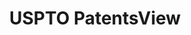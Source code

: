 ---
bigquery: https://console.cloud.google.com/bigquery?p=patents-public-data&d=patentsview&page=dataset
citation: Attribution should be given to PatentsView for use, distribution, or derivative
  works.
code: https://github.com/CSSIP-AIR/PatentsView-Code-Snippets/
contributors: USPTO
cost: None
description: 'PatentsView includes US patent data including raw data (summaries, applications,
  pregrant applications), disambugations of inventors and assignees, and inventor
  gender estimates.  Also foreign priority data, # of figures and sheets, and government
  interest statements.'
documentation: https://patentsview.org/query/builder-faqs
last_edit: Mon, 04 Apr 2022 19:02:57 GMT
location: https://patentsview.org/
maintained_by: USPTO
record_creation_timestamp: 12/2/2020 17:20:46
schema_fields: '[''organization'', ''longitude'', ''disamb_inventor_id_20200929'',
  ''term_grant'', ''disamb_assignee_id_20190312'', ''attribution_status'', ''num_sheets'',
  ''assignee_id'', ''subgroup'', ''disamb_assignee_id_20190820'', ''exemplary'', ''reldocno'',
  ''disamb_assignee_id_20191008'', ''disamb_inventor_id_20200331'', ''f102_date'',
  ''doctype'', ''term_disclaimer'', ''main_group'', ''disamb_inventor_id_20170307'',
  ''subclass_id'', ''subcategory_id'', ''subclass'', ''disamb_inventor_id_20171003'',
  ''abstract'', ''location_id'', ''id'', ''fname'', ''field_title'', ''male'', ''series_code'',
  ''classification_level'', ''title'', ''num'', ''county_fips'', ''section_id'', ''number'',
  ''gi_statement'', ''text'', ''uuid'', ''field_id'', ''lname'', ''subgroup_id'',
  ''rel_id'', ''role'', ''city'', ''kind'', ''disamb_inventor_id_20190820'', ''num_claims'',
  ''publication_number'', ''lapse_of_patent'', ''section'', ''disamb_inventor_id_20180528'',
  ''length'', ''mainclass_id'', ''relkind'', ''name'', ''country_transformed'', ''rawassignee_id'',
  ''rule_47'', ''ipc_version_indicator'', ''county'', ''country'', ''num_figures'',
  ''designation'', ''disamb_assignee_id_20200630'', ''state'', ''classification_status'',
  ''ipc_class'', ''f371_date'', ''deceased'', ''applicant_type'', ''sequence'', ''name_first'',
  ''status'', ''classification_value'', ''subsection_id'', ''application_id'', ''latin_name'',
  ''dependent'', ''date'', ''_102_date'', ''level_one'', ''name_last'', ''disamb_inventor_id_20191231'',
  ''inventor_id'', ''doc_type'', ''group'', ''variety'', ''disamb_assignee_id_20200929'',
  ''category'', ''rawinventor_id'', ''sector_title'', ''term_extension'', ''rawlocation_id'',
  ''action_date'', ''organization_id'', ''disamb_inventor_id_20181127'', ''patent_id'',
  ''state_fips'', ''contract_award_number'', ''disamb_inventor_id_20200630'', ''group_id'',
  ''disclaimer_date'', ''disamb_assignee_id_20191231'', ''disamb_inventor_id_20191008'',
  ''disamb_assignee_id_20181127'', ''type'', ''lawyer_id'', ''disamb_inventor_id_20170808'',
  ''latitude'', ''_371_date'', ''symbol_position'', ''level_three'', ''latlong'',
  ''category_id'', ''disamb_assignee_id_20200331'', ''citation_id'', ''withdrawn'',
  ''disamb_inventor_id_20190312'', ''filename'', ''classification_data_source'', ''level_two'',
  ''male_flag'', ''disamb_inventor_id_20201229'', ''disamb_inventor_id_20171226'']'
shortname: patentsview
tags:
- disambiguation
- United States
- gender
terms_of_use: Creative Commons Attribution 4.0 International License.
timeframe: 1963-1999
title: USPTO PatentsView
uuid: cf1780b1-e265-4e49-8d1d-83b9cfe0fd9a
---